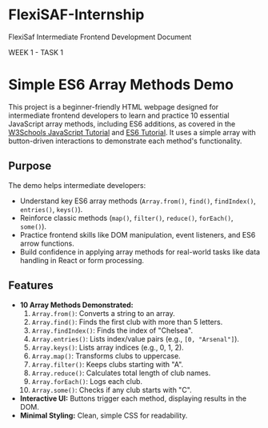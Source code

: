 # FlexiSAF-Internship
FlexiSaf Intermediate Frontend Development Document

WEEK 1 - TASK 1
# Simple ES6 Array Methods Demo

This project is a beginner-friendly HTML webpage designed for intermediate frontend developers to learn and practice 10 essential JavaScript array methods, including ES6 additions, as covered in the [W3Schools JavaScript Tutorial](https://www.w3schools.com/js/default.asp) and [ES6 Tutorial](https://www.w3schools.com/js/js_es6.asp). It uses a simple array with button-driven interactions to demonstrate each method's functionality.

## Purpose

The demo helps intermediate developers:
- Understand key ES6 array methods (`Array.from()`, `find()`, `findIndex()`, `entries()`, `keys()`).
- Reinforce classic methods (`map()`, `filter()`, `reduce()`, `forEach()`, `some()`).
- Practice frontend skills like DOM manipulation, event listeners, and ES6 arrow functions.
- Build confidence in applying array methods for real-world tasks like data handling in React or form processing.

## Features

- **10 Array Methods Demonstrated:**
  1. `Array.from()`: Converts a string to an array.
  2. `Array.find()`: Finds the first club with more than 5 letters.
  3. `Array.findIndex()`: Finds the index of "Chelsea".
  4. `Array.entries()`: Lists index/value pairs (e.g., `[0, "Arsenal"]`).
  5. `Array.keys()`: Lists array indices (e.g., 0, 1, 2).
  6. `Array.map()`: Transforms clubs to uppercase.
  7. `Array.filter()`: Keeps clubs starting with "A".
  8. `Array.reduce()`: Calculates total length of club names.
  9. `Array.forEach()`: Logs each club.
  10. `Array.some()`: Checks if any club starts with "C".
- **Interactive UI:** Buttons trigger each method, displaying results in the DOM.
- **Minimal Styling:** Clean, simple CSS for readability.


